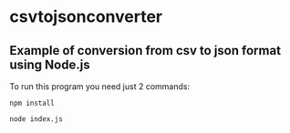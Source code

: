 # csvtojsonconverter
## Example of conversion from csv to json format using Node.js

To run this program you need just 2 commands:

`npm install`

`node index.js`
